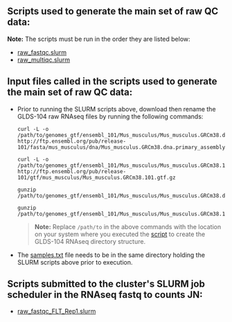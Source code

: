## Scripts used to generate the main set of raw QC data:
**Note:** The scripts must be run in the order they are listed below:
- [raw_fastqc.slurm](raw_fastqc.slurm)
- [raw_multiqc.slurm](raw_multiqc.slurm)

## Input files called in the scripts used to generate the main set of raw QC data:
- Prior to running the SLURM scripts above, download then rename the GLDS-104 raw RNAseq files by running the following commands:
  ```
  curl -L -o /path/to/genomes_gtf/ensembl_101/Mus_musculus/Mus_musculus.GRCm38.dna.primary_assembly.fa.gz http://ftp.ensembl.org/pub/release-101/fasta/mus_musculus/dna/Mus_musculus.GRCm38.dna.primary_assembly.fa.gz

  curl -L -o /path/to/genomes_gtf/ensembl_101/Mus_musculus/Mus_musculus.GRCm38.101.gtf.gz http://ftp.ensembl.org/pub/release-101/gtf/mus_musculus/Mus_musculus.GRCm38.101.gtf.gz

  gunzip /path/to/genomes_gtf/ensembl_101/Mus_musculus/Mus_musculus.GRCm38.dna.primary_assembly.fa.gz

  gunzip /path/to/genomes_gtf/ensembl_101/Mus_musculus/Mus_musculus.GRCm38.101.gtf.gz
  ```
  > **Note:** Replace `/path/to` in the above commands with the location on your system where you executed the [script](../../RNAseq_Tool_Installation/RNAseq_bc_June_2021_dir.sh) to create the GLDS-104 RNAseq directory structure.

- The [samples.txt](../samples.txt) file needs to be in the same directory holding the SLURM scripts above prior to execution.

## Scripts submitted to the cluster's SLURM job scheduler in the RNAseq fastq to counts JN:
- [raw_fastqc_FLT_Rep1.slurm](raw_fastqc_FLT_Rep1.slurm)
